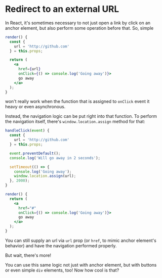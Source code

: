 # Redirect to an external URL

In React, it's sometimes necessary to not just open a link by
click on an anchor element, but also perform some operation
before that. So, simple

```jsx
render() {
  const {
    url = 'http://github.com'
  } = this.props;

  return (
    <a
      href={url}
      onClick={() => console.log('Going away')}>
      go away
    </a>
  );
}
```

won't really work when the function that is assigned to `onClick`
event it heavy or even asynchronous.

Instead, the navigation logic can be put right into that
function. To perform the navigation itself, there's
`window.location.assign` method for that:

```jsx
handleClick(event) {
  const {
    url = 'http://github.com'
  } = this.props;

  event.preventDefault();
  console.log('Will go away in 2 seconds');

  setTimeout(() => {
    console.log('Going away');
    window.location.assign(url);
  }, 2000);
}

render() {
  return (
    <a
      href="#"
      onClick={() => console.log('Going away')}>
      go away
    </a>
  );
}
```

You can still supply an url via `url` prop (or `href`, to mimic
anchor element's behavior) and have the navigation performed
properly.

But wait, there's more!

You can use this same logic not just with anchor element, but
with buttons or even simple `div` elements, too! Now how cool is
that?
